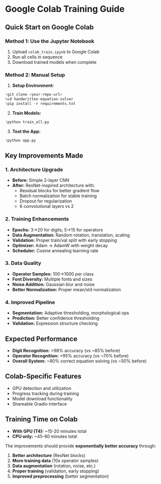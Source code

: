 # Google Colab Training Guide

## Quick Start on Google Colab

### Method 1: Use the Jupyter Notebook
1. Upload `colab_train.ipynb` to Google Colab
2. Run all cells in sequence
3. Download trained models when complete

### Method 2: Manual Setup
1. **Setup Environment:**
```python
!git clone <your-repo-url>
%cd handwritten-equation-solver
!pip install -r requirements.txt
```

2. **Train Models:**
```python
!python train_all.py
```

3. **Test the App:**
```python
!python app.py
```

## Key Improvements Made

### 1. Architecture Upgrade
- **Before:** Simple 2-layer CNN
- **After:** ResNet-inspired architecture with:
  - Residual blocks for better gradient flow
  - Batch normalization for stable training
  - Dropout for regularization
  - 6 convolutional layers vs 2

### 2. Training Enhancements
- **Epochs:** 3→20 for digits, 5→15 for operators
- **Data Augmentation:** Random rotation, translation, scaling
- **Validation:** Proper train/val split with early stopping
- **Optimizer:** Adam → AdamW with weight decay
- **Scheduler:** Cosine annealing learning rate

### 3. Data Quality
- **Operator Samples:** 100→1000 per class
- **Font Diversity:** Multiple fonts and sizes
- **Noise Addition:** Gaussian blur and noise
- **Better Normalization:** Proper mean/std normalization

### 4. Improved Pipeline
- **Segmentation:** Adaptive thresholding, morphological ops
- **Prediction:** Better confidence thresholding
- **Validation:** Expression structure checking

## Expected Performance
- **Digit Recognition:** >98% accuracy (vs ~85% before)
- **Operator Recognition:** >95% accuracy (vs ~70% before)
- **Overall System:** ~90% correct equation solving (vs ~50% before)

## Colab-Specific Features
- GPU detection and utilization
- Progress tracking during training
- Model download functionality
- Shareable Gradio interface

## Training Time on Colab
- **With GPU (T4):** ~15-20 minutes total
- **CPU only:** ~45-60 minutes total

The improvements should provide **exponentially better accuracy** through:
1. **Better architecture** (ResNet blocks)
2. **More training data** (10x operator samples)
3. **Data augmentation** (rotation, noise, etc.)
4. **Proper training** (validation, early stopping)
5. **Improved preprocessing** (better segmentation)